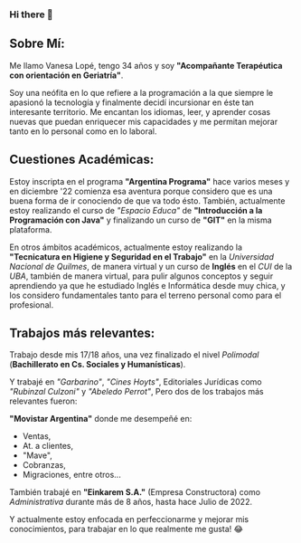 ### Hi there 👋

## Sobre Mí:
Me llamo Vanesa Lopé, tengo 34 años y soy **"Acompañante Terapéutica con orientación en Geriatría"**.

Soy una neófita en lo que refiere a la programación a la que siempre le apasionó la tecnología y finalmente decidí incursionar en éste tan interesante territorio.
Me encantan los idiomas, leer, y aprender cosas nuevas que puedan enriquecer mis capacidades y me permitan mejorar tanto en lo personal como en lo laboral.

## Cuestiones Académicas:
Estoy inscripta en el programa **"Argentina Programa"** hace varios meses y en diciembre '22 comienza esa aventura porque considero que es una buena forma de ir conociendo
de que va todo ésto.
También, actualmente estoy realizando el curso de *"Espacio Educa"* de **"Introducción a la Programación con Java"** y finalizando un curso de **"GIT"** en la misma plataforma.

En otros ámbitos académicos, actualmente estoy realizando la **"Tecnicatura en Higiene y Seguridad en el Trabajo"** en la *Universidad Nacional de Quilmes*, de manera virtual y un curso de **Inglés** en el *CUI* de la *UBA*, también de manera virtual, para pulir algunos conceptos y seguir aprendiendo ya que he estudiado Inglés e Informática desde muy chica, y los considero fundamentales tanto para el terreno personal como para el profesional.

## Trabajos más relevantes:
Trabajo desde mis 17/18 años, una vez finalizado el nivel *Polimodal* (**Bachillerato en Cs. Sociales y Humanísticas**).

Y trabajé en *"Garbarino"*, *"Cines Hoyts"*, Editoriales Jurídicas como *"Rubinzal Culzoni"* y *"Abeledo Perrot"*,
Pero dos de los trabajos más relevantes fueron:

**"Movistar Argentina"** donde me desempeñé en:
- Ventas, 
- At. a clientes, 
- "Mave", 
- Cobranzas,
- Migraciones, entre otros...

También trabajé en **"Einkarem S.A."** (Empresa Constructora) como *Administrativa* durante más de 8 años, hasta hace Julio de 2022.


Y actualmente estoy enfocada en perfeccionarme y mejorar mis conocimientos, para trabajar en lo que realmente me gusta! :joy:

